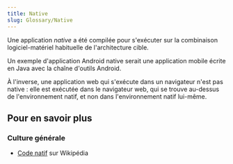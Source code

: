 ```yaml
---
title: Native
slug: Glossary/Native
---
```


Une application _native_ a été compilée pour s'exécuter sur la combinaison logiciel-matériel habituelle de l'architecture cible.

Un exemple d'application Android native serait une application mobile écrite en Java avec la chaîne d'outils Android.

À l'inverse, une application web qui s'exécute dans un navigateur n'est pas native : elle est exécutée dans le navigateur web, qui se trouve au-dessus de l'environnement natif, et non dans l'environnement natif lui-même.

## Pour en savoir plus

### Culture générale

- [Code natif](https://fr.wikipedia.org/wiki/Code_natif) sur Wikipédia
